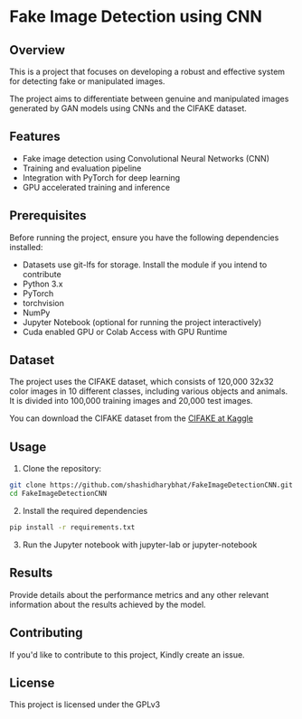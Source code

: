 # Fake Image Detection using CNN

## Overview

This is a project that focuses on developing a robust and effective system for detecting fake or manipulated images.

The project aims to differentiate between genuine and manipulated images generated by GAN models using CNNs and the CIFAKE dataset.

## Features

- Fake image detection using Convolutional Neural Networks (CNN)
- Training and evaluation pipeline
- Integration with PyTorch for deep learning
- GPU accelerated training and inference

## Prerequisites

Before running the project, ensure you have the following dependencies installed:
- Datasets use git-lfs for storage. Install the module if you intend to contribute
- Python 3.x
- PyTorch 
- torchvision
- NumPy
- Jupyter Notebook (optional for running the project interactively)
- Cuda enabled GPU or Colab Access with GPU Runtime

## Dataset

The project uses the CIFAKE dataset, which consists of 120,000 32x32 color images in 10 different classes, including various objects and animals. It is divided into 100,000 training images and 20,000 test images.

You can download the CIFAKE dataset from the [CIFAKE at Kaggle](https://www.kaggle.com/datasets/birdy654/cifake-real-and-ai-generated-synthetic-images?datasetId=3041726)

## Usage

1. Clone the repository:

```bash
git clone https://github.com/shashidharybhat/FakeImageDetectionCNN.git
cd FakeImageDetectionCNN
```
2. Install the required dependencies

```bash
pip install -r requirements.txt
```

3. Run the Jupyter notebook with jupyter-lab or jupyter-notebook

## Results

Provide details about the performance metrics and any other relevant information about the results achieved by the model.

## Contributing

If you'd like to contribute to this project, Kindly create an issue.

## License

This project is licensed under the GPLv3
